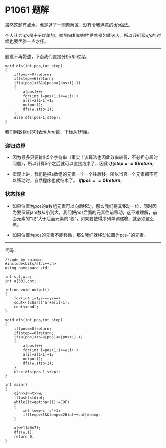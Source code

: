 # P1061 题解

虽然这题有点水，但是逛了一圈题解区，没有令我满意的$dfs$做法。

个人认为$dfs$是十分优美的，她的自相似的性质总是如此迷人，所以我们写$dfs$的时候也要优雅一点才好。

-------------------

题意不再赘述，下面我们直接分析$dfs$过程。

```
void dfs(int pos,int step)
{
	if(pos==0)return;
	if(step==6)return;
	if(a[pos]<t&&a[pos<a[pos+1]-1)
	{
		a[pos]++;
		for(int i=pos+1;i<=w;i++)
		a[i]=a[i-1]+1;
		output();
		dfs(w,step+1);
	}
	else dfs(pos-1,step);
}
```

我们用数组$a[30]$表示$Jam$数，下标从$1$开始。

### 递归边界

- 因为最多只要输出$5$个字符串（事实上该算法也因此效率较高，不必担心超时问题），所以计算5个之后就可以直接结束了，因此
**$if(step==6)return;$**

- 宏观上讲，我们是把a数组的元素一个一个往后移，所以当第一个元素都不可以移动时，自然程序也就结束了。
**$if(pos==0)return;$**

### 状态转移

- 如果位置为$pos$的a数组元素可以向后移动，那么我们将其移动一位，同时因为要保证jam数从小到大，我们把pos后面的元素往前移动，这不难理解，前面元素的“权”大于后面元素的“权”，如果要使得序列单调递增，就必须这么做。

- 如果位置为pos的元素不能移动，那么我们就移动位置为pos-1的元素。

----------------------

代码：

```
//code by rainman
#include<bits/stdc++.h>
using namespace std;

int s,t,w,c;
int a[30],cnt;

inline void output()
{
	for(int i=1;i<=w;i++)
	cout<<(char)('a'+a[i]-1);
	cout<<endl;
}

void dfs(int pos,int step)
{
	if(pos==0)return;
	if(step==6)return;
	if(a[pos]<t&&a[pos]<a[pos+1]-1)
	{
		a[pos]++;
		for(int i=pos+1;i<=w;i++)
		a[i]=a[i-1]+1;
		output();
		dfs(w,step+1);
	}
	else dfs(pos-1,step);
}

int main()
{
	cin>>s>>t>>w;
	fflush(stdin);
	while((c=getchar())!=EOF)
	{
		int temp=c-'a'+1;
		if(temp>=1&&temp<=26)a[++cnt]=temp;
	}
	
	a[w+1]=0x7f;
	dfs(w,1);
	return 0;
}
```